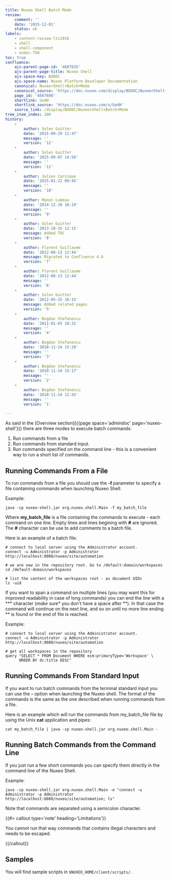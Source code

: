 ```yaml
---
title: Nuxeo Shell Batch Mode
review:
    comment: ''
    date: '2015-12-01'
    status: ok
labels:
    - content-review-lts2016
    - shell
    - shell-component
    - nxdoc-750
toc: true
confluence:
    ajs-parent-page-id: '4687635'
    ajs-parent-page-title: Nuxeo Shell
    ajs-space-key: NXDOC
    ajs-space-name: Nuxeo Platform Developer Documentation
    canonical: Nuxeo+Shell+Batch+Mode
    canonical_source: 'https://doc.nuxeo.com/display/NXDOC/Nuxeo+Shell+Batch+Mode'
    page_id: '4687698'
    shortlink: UodH
    shortlink_source: 'https://doc.nuxeo.com/x/UodH'
    source_link: /display/NXDOC/Nuxeo+Shell+Batch+Mode
tree_item_index: 200
history:
    -
        author: Solen Guitter
        date: '2015-09-29 11:47'
        message: ''
        version: '12'
    -
        author: Solen Guitter
        date: '2015-09-07 14:58'
        message: ''
        version: '11'
    -
        author: Julien Carsique
        date: '2015-01-22 09:45'
        message: ''
        version: '10'
    -
        author: Manon Lumeau
        date: '2014-12-10 16:19'
        message: ''
        version: '9'
    -
        author: Solen Guitter
        date: '2013-10-15 12:15'
        message: Added TOC
        version: '8'
    -
        author: Florent Guillaume
        date: '2012-08-13 12:44'
        message: Migrated to Confluence 4.0
        version: '7'
    -
        author: Florent Guillaume
        date: '2012-08-13 12:44'
        message: ''
        version: '6'
    -
        author: Solen Guitter
        date: '2012-05-15 16:15'
        message: Added related pages
        version: '5'
    -
        author: Bogdan Stefanescu
        date: '2011-01-03 18:31'
        message: ''
        version: '4'
    -
        author: Bogdan Stefanescu
        date: '2010-11-24 15:20'
        message: ''
        version: '3'
    -
        author: Bogdan Stefanescu
        date: '2010-11-24 15:17'
        message: ''
        version: '2'
    -
        author: Bogdan Stefanescu
        date: '2010-11-24 12:43'
        message: ''
        version: '1'

---
```

As said in the [Overview section]({{page space='admindoc' page='nuxeo-shell'}}) there are three modes to execute batch commands:

1.  Run commands from a file
2.  Run commands from standard input.
3.  Run commands specified on the command line - this is a convenient way to run a short list of commands.

## Running Commands From a File

To run commands from a file you should use the **-f** parameter to specify a file containing commands when launching Nuxeo Shell.

Example:

```
java -cp nuxeo-shell.jar org.nuxeo.shell.Main -f my_batch_file

```

Where **my_batch_file** is a file containing the commands to execute - each command on one line. Empty lines and lines begining with **#** are ignored. The **#** character can be use to add comments to a batch file.

Here is an example of a batch file:

```
# connect to local server using the Administrator account.
connect -u Administrator -p Administrator http://localhost:8080/nuxeo/site/automation

# we are now in the repository root. Go to /default-domain/workspaces
cd /default-domain/workspaces

# list the content of the workspaces root - as document UIDs
ls -uid

```

If you want to span a command on multiple lines (you may want this for improved readability in case of long commands) you can end the line with a *** character (*make sure** you don't have a space after **). In that case the command will continue on the next line, and so on until no more line ending ** is found or the end of file is reached.

Example:

```
# connect to local server using the Administrator account.
connect -u Administrator -p Administrator http://localhost:8080/nuxeo/site/automation

# get all workspaces in the repository
query "SELECT * FROM Document WHERE ecm:primaryType='Workspace' \
      ORDER BY dc:title DESC"

```

## Running Commands From Standard Input

If you want to run batch commands from the terminal standard input you can use the **-** option when launching the Nuxeo shell.
The format of the commands is the same as the one described when running commands from a file.

Here is an example which will run the commands from my_batch_file file by using the Unix **cat** application and pipes:

```
cat my_batch_file | java -cp nuxeo-shell.jar org.nuxeo.shell.Main -

```

## Running Batch Commands from the Command Line

If you just run a few short commands you can specify them directly in the command line of the Nuxeo Shell.

Example:

```
java -cp nuxeo-shell.jar org.nuxeo.shell.Main -e "connect -u Administrator -p Administrator http://localhost:8080/nuxeo/site/automation; ls"

```

Note that commands are separated using a semicolon character.

{{#> callout type='note' heading='Limitations'}}

You cannot run that way commands that contains illegal characters and needs to be escaped.

{{/callout}}

## Samples

You will find sample scripts in&nbsp;`$NUXEO_HOME/client/scripts/`.
